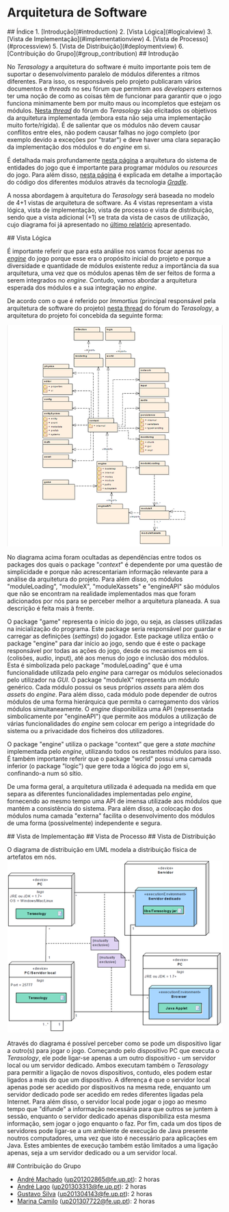 # Arquitetura de Software

<a name="index"/>
## Índice
1. [Introdução](#introduction)
2. [Vista Lógica](#logicalview)
3. [Vista de Implementação](#implementationview)
4. [Vista de Processo](#processview)
5. [Vista de Distribuição](#deploymentview)
6. [Contribuição do Grupo](#group_contribution)

<a name="introduction"/>
## Introdução

No *Terasology* a arquitetura do software é muito importante pois tem de suportar o desenvolvimento paralelo de módulos diferentes a ritmos diferentes.
Para isso, os responsáveis pelo projeto publicaram vários documentos e *threads* no seu fórum que permitem aos *developers* externos ter uma noção de como as coisas têm de funcionar para garantir que o jogo funciona minimamente bem por muito maus ou incompletos que estejam os módulos. [Nesta *thread*](http://forum.terasology.org/threads/architecture-vision.690/) do fórum do *Terasology* são elicitados os objetivos da arquitetura implementada (embora esta não seja uma implementação muito forte/rígida). É de salientar que os módulos não devem causar conflitos entre eles, não podem causar falhas no jogo completo (por exemplo devido a exceções por "tratar") e deve haver uma clara separação da implementação dos módulos e do *engine* em si.

É detalhada mais profundamente [nesta página](https://github.com/MovingBlocks/Terasology/wiki/Entity-System-Architecture) a arquitetura do sistema de entidades do jogo que é importante para programar módulos ou *resources* do jogo. Para além disso, [nesta página](https://github.com/MovingBlocks/Terasology/wiki/Codebase-Structure) é explicada em detalhe a importação do código dos diferentes módulos através da tecnologia [*Gradle*](http://gradle.org/).

A nossa abordagem à arquitetura do *Terasology* será baseada no modelo de 4+1 vistas de arquitetura de software. As 4 vistas representam a vista lógica, vista de implementação, vista de processo e vista de distribuição, sendo que a vista adicional (+1) se trata da vista de casos de utilização, cujo diagrama foi já apresentado no [último relatório](https://github.com/andrelago13/Terasology/blob/master/ESOF-docs/2%20-%20Requirements%20Management.md) apresentado.

<a name="logicalview"/>
## Vista Lógica

É importante referir que para esta análise nos vamos focar apenas no [*engine*](https://github.com/andrelago13/Terasology/tree/master/engine/src/main/java/org/terasology) do jogo porque esse era o propósito inicial do projeto e porque a diversidade e quantidade de módulos existente reduz a importância da sua arquitetura, uma vez que os módulos apenas têm de ser feitos de forma a serem integrados no *engine*. Contudo, vamos abordar a arquitetura esperada dos módulos e a sua integração no *engine*.

De acordo com o que é referido por *Immortius* (principal responsável pela arquitetura de software do projeto) [nesta thread](http://forum.terasology.org/threads/architecture-vision.690/) do fórum do *Terasology*, a arquitetura do projeto foi concebida da seguinte forma:

![Terasology package diagram](/ESOF-docs/resources/packagediagram.png)

No diagrama acima foram ocultadas as dependências entre todos os packages dos quais o package "*context*" é dependente por uma questão de simplicidade e porque não acrescentariam informação relevante para a análise da arquitetura do projeto. Para além disso, os módulos "moduleLoading", "moduleX", "moduleXassets" e "engineAPI" são módulos que não se encontram na realidade implementados mas que foram adicionados por nós para se perceber melhor a arquitetura planeada. A sua descrição é feita mais à frente.

O package "game" representa o início do jogo, ou seja, as classes utilizadas na inicialização do programa. Este package seria responsável por guardar e carregar as definições (*settings*) do jogador. Este package utiliza então o package "engine" para dar início ao jogo, sendo que é este o package responsável por todas as ações do jogo, desde os mecanismos em si (colisões, audio, input), até aos menus do jogo e inclusão dos módulos. Esta é simbolizada pelo package "moduleLoading" que é uma funcionalidade utilizada pelo *engine* para carregar os módulos selecionados pelo utilizador na *GUI*. O package "moduleX" representa um módulo genérico. Cada módulo possui os seus próprios *assets* para além dos *assets* do *engine*. Para além disso, cada módulo pode depender de outros módulos de uma forma hierárquica que permita o carregamento dos vários módulos simultaneamente. O *engine* disponibiliza uma API (representada simbolicamente por "engineAPI") que permite aos módulos a utilização de várias funcionalidades do *engine* sem colocar em perigo a integridade do sistema ou a privacidade dos ficheiros dos utilizadores.

O package "engine" utiliza o package "context" que gere a *state machine* implementada pelo *engine*, utilizando todos os restantes módulos para isso. É também importante referir que o package "world" possui uma camada inferior (o package "logic") que gere toda a lógica do jogo em si, confinando-a num só sítio.

De uma forma geral, a arquitetura utilizada é adequada na medida em que separa as diferentes funcionalidades implementadas pelo *engine*, fornecendo ao mesmo tempo uma API de imensa utilizade aos módulos que mantém a consistência do sistema. Para além disso, a colocação dos módulos numa camada "externa" facilita o desenvolvimento dos módulos de uma forma (possivelmente) independente e segura.

<a name="implementationview"/>
## Vista de Implementação

<a name="processview"/>
## Vista de Processo

<a name="deploymentview"/>
## Vista de Distribuição

O diagrama de distribuição em UML modela a distribuição física de artefatos em nós.
![Terasology deployment diagram](/ESOF-docs/resources/deploymentdiagram.png)

Através do diagrama é possível perceber como se pode um dispositivo ligar a outro(s) para jogar o jogo. Começando pelo dispositivo PC que executa o *Terasology*, ele pode ligar-se apenas a um outro dispositivo - um servidor local ou um servidor dedicado. Ambos executam também o *Terasology* para permitir a ligação de novos dispositivos, contudo, eles podem estar ligados a mais do que um dispositivo. A diferença é que o servidor local apenas pode ser acedido por dispositivos na mesma rede, enquanto um servidor dedicado pode ser acedido em redes diferentes ligadas pela Internet. Para além disso, o servidor local pode jogar o jogo ao mesmo tempo que "difunde" a informação necessária para que outros se juntem à sessão, enquanto o servidor dedicado apenas disponibiliza esta mesma informação, sem jogar o jogo enquanto o faz. Por fim, cada um dos tipos de servidores pode ligar-se a um ambiente de execução de Java presente noutros computadores, uma vez que isto é necessário para aplicações em Java. Estes ambientes de execução também estão limitados a uma ligação apenas, seja a um servidor dedicado ou a um servidor local.

<a name="group_contribution"/>
## Contribuição do Grupo

 - [André Machado](https://github.com/andremachado94) (up201202865@fe.up.pt): 2 horas
 - [André Lago](https://github.com/andrelago13) (up201303313@fe.up.pt): 2 horas
 - [Gustavo Silva](https://github.com/gtugablue) (up201304143@fe.up.pt): 2 horas
 - [Marina Camilo](https://github.com/Aniiram) (up201307722@fe.up.pt): 2 horas
